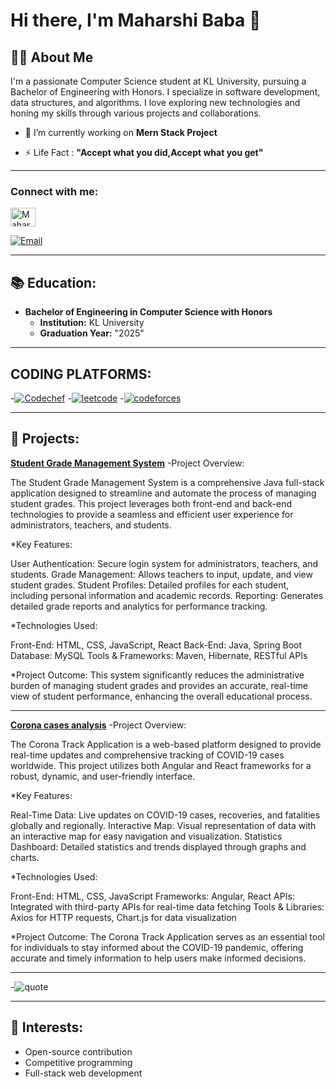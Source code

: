 
# Hi there, I'm Maharshi Baba 👋


## 👨‍🎓 About Me

I'm a passionate Computer Science student at KL University, pursuing a Bachelor of Engineering with Honors. I specialize in software development, data structures, and algorithms. I love exploring new technologies and honing my skills through various projects and collaborations.



- 🔭 I’m currently working on **Mern Stack Project**

- ⚡ Life Fact : **"Accept what you did,Accept what you get"**
*************************************************************************************************************************************************************

<h3 align="left">Connect with me:</h3>
<p align="left">
<a href="https://www.linkedin.com/in/addanki-maharshi-baba-747754226/" target="blank"><img align="center" src="https://raw.githubusercontent.com/rahuldkjain/github-profile-readme-generator/master/src/images/icons/Social/linked-in-alt.svg" alt="Maharshi baba" height="30" width="40" /></a>
</p>

[![Email](https://img.shields.io/badge/-Email-D14836?style=flat&logo=gmail&logoColor=white)](babamaharshi2@gmail.com)

*******************************************************************************************************************************************************************

## 📚 Education:
- **Bachelor of Engineering in Computer Science with Honors**
  - **Institution:** KL University
  - **Graduation Year:** "2025"
 
 ************************************************************************************************************************************************************
    
## CODING PLATFORMS:
-[![Codechef](https://image.pngaaa.com/788/4464788-middle.png)](https://www.codechef.com/users/klu_2100032303)
-[![leetcode](https://res.cloudinary.com/apideck/image/upload/w_196,f_auto/v1660571091/marketplaces/ckgbapf48v2r20b99pe4pio5o/listings/leetcode_fyzvpo.png)](https://leetcode.com/u/2100032303/)
-[![codeforces](https://encrypted-tbn0.gstatic.com/images?q=tbn:ANd9GcQ69Ryw05X2VZZV8ktYQwsPBC6fkcOmaLIINkgVDYBY4-FhuKpHtmlZFkdo-KR9zHURxVU&usqp=CAU)](https://codeforces.com/profile/MAHARSHI_A)

***************************************************************************************************************************************************************

## 🌟 Projects:

**[Student Grade Management System](#)**
  -Project Overview:

The Student Grade Management System is a comprehensive Java full-stack application designed to streamline and automate the process of managing student grades. This project leverages both front-end and back-end technologies to provide a seamless and efficient user experience for administrators, teachers, and students.

*Key Features:

User Authentication: Secure login system for administrators, teachers, and students.
Grade Management: Allows teachers to input, update, and view student grades.
Student Profiles: Detailed profiles for each student, including personal information and academic records.
Reporting: Generates detailed grade reports and analytics for performance tracking.

*Technologies Used:

Front-End: HTML, CSS, JavaScript, React
Back-End: Java, Spring Boot
Database: MySQL
Tools & Frameworks: Maven, Hibernate, RESTful APIs


*Project Outcome:
This system significantly reduces the administrative burden of managing student grades and provides an accurate, real-time view of student performance, enhancing the overall educational process.

----------------------------------------------------------------------------------------------------------------------------------------------------------------

**[Corona cases analysis](#)**
 -Project Overview:

The Corona Track Application is a web-based platform designed to provide real-time updates and comprehensive tracking of COVID-19 cases worldwide. This project utilizes both Angular and React frameworks for a robust, dynamic, and user-friendly interface.

*Key Features:

Real-Time Data: Live updates on COVID-19 cases, recoveries, and fatalities globally and regionally.
Interactive Map: Visual representation of data with an interactive map for easy navigation and visualization.
Statistics Dashboard: Detailed statistics and trends displayed through graphs and charts.

*Technologies Used:

Front-End: HTML, CSS, JavaScript
Frameworks: Angular, React
APIs: Integrated with third-party APIs for real-time data fetching
Tools & Libraries: Axios for HTTP requests, Chart.js for data visualization


*Project Outcome:
The Corona Track Application serves as an essential tool for individuals to stay informed about the COVID-19 pandemic, 
offering accurate and timely information to help users make informed decisions.

*******************************************************************************************************************************************************

-![quote](https://encrypted-tbn0.gstatic.com/images?q=tbn:ANd9GcSnz7O4G9J3RV02e7thQefCkyb6PTxilJ2FdwgqhIysZA&s)

*********************************************************************************************************************************************************

## 📝 Interests:
- Open-source contribution
- Competitive programming
- Full-stack web development

